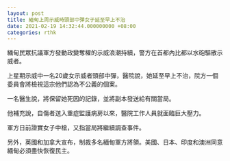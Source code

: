 ```yaml
---
layout: post
title: 緬甸上周示威時頭部中彈女子延至早上不治
date: 2021-02-19 14:32:44.000000000 +08:00
categories: rthk
---
```


緬甸民眾抗議軍方發動政變奪權的示威浪潮持續，警方在首都內比都以水砲驅散示威者。

上星期示威中一名20歲女示威者頭部中彈，醫院說，她延至早上不治，院方一個委員會將檢視這宗他們認為不公義的個案。

一名醫生說，將保留她死因的記錄，並將副本發送給有關當局。

他補充說，自傷者送入重症監護病房以來，醫院工作人員就面臨巨大壓力。

軍方日前證實女子中槍，又指當局將繼續調查事件。

另外，英國和加拿大宣布，制裁多名緬甸軍方將領。美國、日本、印度和澳洲同意緬甸必須盡快恢復民主。
